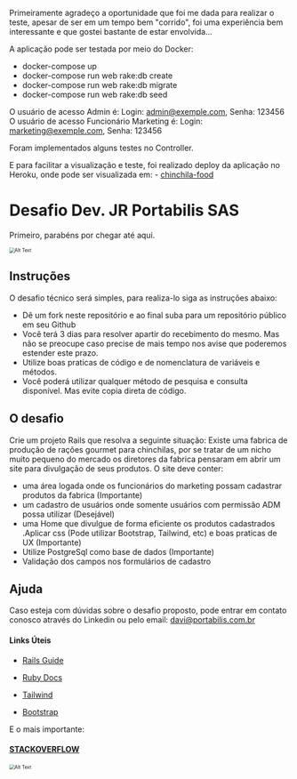 Primeiramente agradeço a oportunidade que foi me dada para realizar o teste, apesar de ser em um tempo bem "corrido", foi uma experiência bem interessante e que gostei bastante de estar envolvida...

A aplicação pode ser testada por meio do Docker:
- docker-compose up
- docker-compose run web rake:db create
- docker-compose run web rake:db migrate
- docker-compose run web rake:db seed

O usuário de acesso Admin é: Login: admin@exemple.com, Senha: 123456
O usuário de acesso Funcionário Marketing é: Login: marketing@exemple.com, Senha: 123456

Foram implementados alguns testes no Controller.

E para facilitar a visualização e teste, foi realizado deploy da aplicação no Heroku, onde pode ser visualizada em: - [chinchila-food](https://chinchila-food.herokuapp.com/)

# Desafio Dev. JR Portabilis SAS

Primeiro, parabéns por chegar até aqui.

<img src="https://media.giphy.com/media/IwAZ6dvvvaTtdI8SD5/giphy-downsized.gif" alt="Alt Text" style="zoom:60%;" />

## Instruções

 O desafio técnico será simples, para realiza-lo siga as instruções abaixo:

- Dê um fork neste repositório e ao final suba para um repositório público em seu Github
- Você terá 3 dias para resolver apartir do recebimento do mesmo. Mas não se preocupe caso precise de mais tempo nos avise que poderemos estender este prazo.
- Utilize boas praticas de código e de nomenclatura de variáveis e métodos.
- Você poderá utilizar qualquer método  de pesquisa e consulta disponível. Mas evite copia direta de código.



## O desafio



Crie um projeto Rails que resolva a seguinte situação: Existe uma fabrica de produção de rações gourmet para chinchilas, por se tratar de um nicho muito pequeno do mercado os diretores da fabrica pensaram em abrir um site para divulgação de seus produtos. O site deve conter:

-  uma área logada onde os funcionários do marketing possam cadastrar produtos da fabrica (Importante)
- um cadastro de usuários onde somente usuários com permissão ADM possa utilizar (Desejável)
-  uma Home que divulgue de forma eficiente os produtos cadastrados .Aplicar css (Pode utilizar Bootstrap, Tailwind, etc) e  boas praticas de UX (Importante)
- Utilize PostgreSql como base de dados (Importante)
- Validação dos campos nos formulários de cadastro



## Ajuda

Caso esteja com dúvidas sobre o desafio proposto, pode entrar em contato conosco através do Linkedin ou pelo email: davi@portabilis.com.br

#### Links Úteis 

- [Rails Guide](https://guides.rubyonrails.org/)

- [Ruby Docs](https://ruby-doc.org/)

- [Tailwind](https://tailwindcss.com/docs)

- [Bootstrap](https://getbootstrap.com/docs/5.0/getting-started/introduction/)

E o mais importante:

#### [STACKOVERFLOW](https://stackoverflow.com/)

<img src="https://media.giphy.com/media/l49JHz7kJvl6MCj3G/giphy-downsized.gif" alt="Alt Text" style="zoom:60%;" />

